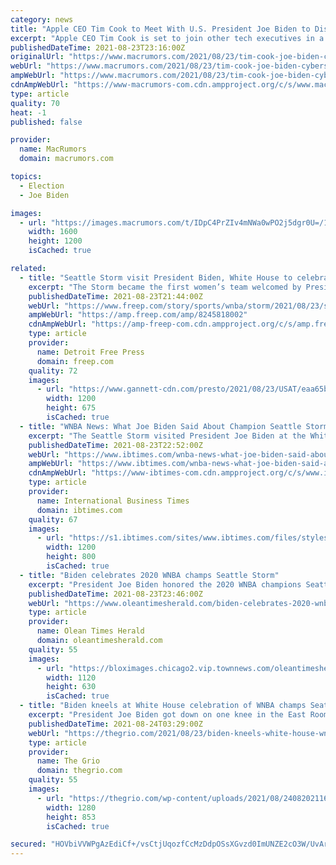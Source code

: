 ```yaml
---
category: news
title: "Apple CEO Tim Cook to Meet With U.S. President Joe Biden to Discuss Cybersecurity"
excerpt: "Apple CEO Tim Cook is set to join other tech executives in a cybersecurity meeting with U.S. President Joe Biden next week, reports Bloomberg."
publishedDateTime: 2021-08-23T23:16:00Z
originalUrl: "https://www.macrumors.com/2021/08/23/tim-cook-joe-biden-cybersecurity-meeting/"
webUrl: "https://www.macrumors.com/2021/08/23/tim-cook-joe-biden-cybersecurity-meeting/"
ampWebUrl: "https://www.macrumors.com/2021/08/23/tim-cook-joe-biden-cybersecurity-meeting/amp/"
cdnAmpWebUrl: "https://www-macrumors-com.cdn.ampproject.org/c/s/www.macrumors.com/2021/08/23/tim-cook-joe-biden-cybersecurity-meeting/amp/"
type: article
quality: 70
heat: -1
published: false

provider:
  name: MacRumors
  domain: macrumors.com

topics:
  - Election
  - Joe Biden

images:
  - url: "https://images.macrumors.com/t/IDpC4PrZIv4mNWa0wPO2j5dgr0U=/1600x/http://images.macrumors.com/article-new/2019/02/timcooktulane.jpg"
    width: 1600
    height: 1200
    isCached: true

related:
  - title: "Seattle Storm visit President Biden, White House to celebrate 2020 WNBA title"
    excerpt: "The Storm became the first women’s team welcomed by President Biden and the first WNBA squad at the White House since the 2015 Minnesota Lynx."
    publishedDateTime: 2021-08-23T21:44:00Z
    webUrl: "https://www.freep.com/story/sports/wnba/storm/2021/08/23/seattle-storm-visit-president-biden-white-house-honor-wnba-title/8245818002/"
    ampWebUrl: "https://amp.freep.com/amp/8245818002"
    cdnAmpWebUrl: "https://amp-freep-com.cdn.ampproject.org/c/s/amp.freep.com/amp/8245818002"
    type: article
    provider:
      name: Detroit Free Press
      domain: freep.com
    quality: 72
    images:
      - url: "https://www.gannett-cdn.com/presto/2021/08/23/USAT/eaa65bb6-091f-4e5e-b30d-bdbf44364616-GTY_1234836329.jpg?auto=webp&crop=7544,4244,x1,y787&format=pjpg&width=1200"
        width: 1200
        height: 675
        isCached: true
  - title: "WNBA News: What Joe Biden Said About Champion Seattle Storm In Their White House Visit"
    excerpt: "The Seattle Storm visited President Joe Biden at the White House on Monday to celebrate their 2020 WNBA championship. Seattle defeated the Las Vegas Aces in a 3-game sweep, giving the organization their fourth championship title in their history."
    publishedDateTime: 2021-08-23T22:52:00Z
    webUrl: "https://www.ibtimes.com/wnba-news-what-joe-biden-said-about-champion-seattle-storm-their-white-house-visit-3279414"
    ampWebUrl: "https://www.ibtimes.com/wnba-news-what-joe-biden-said-about-champion-seattle-storm-their-white-house-visit-3279414?amp=1"
    cdnAmpWebUrl: "https://www-ibtimes-com.cdn.ampproject.org/c/s/www.ibtimes.com/wnba-news-what-joe-biden-said-about-champion-seattle-storm-their-white-house-visit-3279414?amp=1"
    type: article
    provider:
      name: International Business Times
      domain: ibtimes.com
    quality: 67
    images:
      - url: "https://s1.ibtimes.com/sites/www.ibtimes.com/files/styles/full/public/2020/07/22/gettyimages-1025667234.jpg"
        width: 1200
        height: 800
        isCached: true
  - title: "Biden celebrates 2020 WNBA champs Seattle Storm"
    excerpt: "President Joe Biden honored the 2020 WNBA champions Seattle Storm on Monday, celebrating their success on the court and hailing the four-time title holders for changing lives with their social"
    publishedDateTime: 2021-08-23T23:46:00Z
    webUrl: "https://www.oleantimesherald.com/biden-celebrates-2020-wnba-champs-seattle-storm/video_c9bf69fc-22dd-5752-bdda-10acc895c530.html"
    type: article
    provider:
      name: Olean Times Herald
      domain: oleantimesherald.com
    quality: 55
    images:
      - url: "https://bloximages.chicago2.vip.townnews.com/oleantimesherald.com/content/tncms/assets/v3/editorial/c/9b/c9bf69fc-22dd-5752-bdda-10acc895c530/61243394cd1bd.preview.jpg?resize=1120%2C630"
        width: 1120
        height: 630
        isCached: true
  - title: "Biden kneels at White House celebration of WNBA champs Seattle Storm"
    excerpt: "President Joe Biden got down on one knee in the East Room during the celebration of the WNBA champions Seattle Storm."
    publishedDateTime: 2021-08-24T03:29:00Z
    webUrl: "https://thegrio.com/2021/08/23/biden-kneels-white-house-wnba-seattle-storm/"
    type: article
    provider:
      name: The Grio
      domain: thegrio.com
    quality: 55
    images:
      - url: "https://thegrio.com/wp-content/uploads/2021/08/240820211629775420-1-scaled.jpg"
        width: 1280
        height: 853
        isCached: true

secured: "HOVbiVVWPgAzEdiCf+/vsCtjUqozfCcMzDdpOSsXGvzd0ImUNZE2cO3W/UvAroBwjeEzYVY37mhmZnF+kFRfOMk5C1R1tAETs9SLXnyxg/mzYjahO9J5zH6zvVmHD6guFpOElo8uF3FpoCpljAbBGyH2YbmrnNswtPbRaEZQSd0MhNiZTnZxhknVUDJI/KxihrIvqf8yDB/Kx0BPfCgA+5p0N7TyInGJRHZHsDk6bYhefJmuqy6fncUmbWJ10uuFdj1q6DeXmw3D4X+zxSSewIzRALMvH+ICbxHVW7rNQzUwoMIhL6rT1aI06OM/WuZmGqVJHLoxRBgoZHHEqbSo+4AB4ojAVassKg9iWWyiBTk=;7kZxi8fqZcgRle7ElQtbQQ=="
---
```


